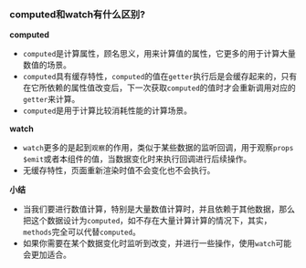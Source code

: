 ### computed和watch有什么区别?

**computed**

- `computed`是计算属性，顾名思义，用来计算值的属性，它更多的用于计算大量数值的场景。
- `computed`具有缓存特性，`computed`的值在`getter`执行后是会缓存起来的，只有在它所依赖的属性值改变后，下一次获取`computed`的值时才会重新调用对应的`getter`来计算。
- `computed`是用于计算比较消耗性能的计算场景。

**watch**

- `watch`更多的是起到`观察`的作用，类似于某些数据的监听回调，用于观察`props $emit`或者本组件的值，当数据变化时来执行回调进行后续操作。
- 无缓存特性，页面重新渲染时值不会变化也不会执行。

**小结**

- 当我们要进行数值计算，特别是大量数值计算时，并且依赖于其他数据，那么把这个数据设计为`computed`，如不存在大量计算计算的情况下，其实，`methods`完全可以代替`computed`。
- 如果你需要在某个数据变化时监听到改变，并进行一些操作，使用`watch`可能会更加适合。

